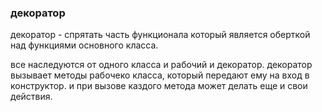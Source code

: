 ### декоратор

декоратор - спрятать часть функционала который является оберткой над функциями основного класса.

все наследуются от одного класса и рабочий и декоратор. декоратор вызывает методы рабочеко класса, который передают 
ему на вход в конструктор. и при вызове каздого метода может делать еще и свои  действия.